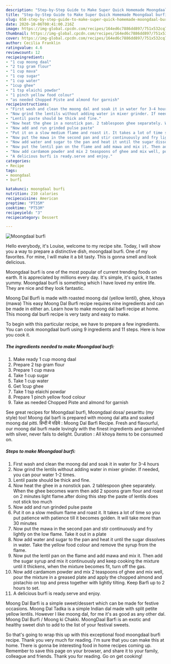 ```yaml
---
description: "Step-by-Step Guide to Make Super Quick Homemade Moongdaal burfi"
title: "Step-by-Step Guide to Make Super Quick Homemade Moongdaal burfi"
slug: 658-step-by-step-guide-to-make-super-quick-homemade-moongdaal-burfi
date: 2020-10-06T00:41:00.216Z
image: https://img-global.cpcdn.com/recipes/164ed6c7886dd897/751x532cq70/moongdaal-burfi-recipe-main-photo.jpg
thumbnail: https://img-global.cpcdn.com/recipes/164ed6c7886dd897/751x532cq70/moongdaal-burfi-recipe-main-photo.jpg
cover: https://img-global.cpcdn.com/recipes/164ed6c7886dd897/751x532cq70/moongdaal-burfi-recipe-main-photo.jpg
author: Cecilia Franklin
ratingvalue: 4.6
reviewcount: 12
recipeingredient:
- "1 cup moong daal"
- "2 tsp gram flour"
- "1 cup mava"
- "1 cup sugar"
- "1 cup water"
- "1cup ghee"
- "1 tsp elaichi powdar"
- "1 pinch yellow food colour"
- "as needed Chopped Piste and almond for garnish"
recipeinstructions:
- "First wash and clean the moong dal and soak it in water for 3-4 hours"
- "Now grind the lentils without adding water in mixer grinder. If needed, you can pour water 1-2 times."
- "Lentil paste should be thick and fine."
- "Now heat the ghee in a nonstick pan. 2 tablespoon ghee separately. When the ghee becomes warm then add 2 spoons gram flour and roast on 2 minutes light flame.after doing this step the paste of lentils does not stick too much"
- "Now add and run grinded pulse paste"
- "Put it on a slow medium flame and roast it. It takes a lot of time so you put patience with patience till it becomes golden. It will take more than 30 minutes"
- "Now put the mawa in the second pan and stir continuously and fry lightly on the low flame. Take it out in a plate"
- "Now add water and sugar to the pan and heat it until the sugar dissolves in water. Take the yellow food colour and remove the syrup from the flame."
- "Now put the lentil pan on the flame and add mawa and mix it. Then add the sugar syrup and mix it continuously and keep cooking the mixture until it thickens, when the mixture becomes fit, turn off the gas."
- "Now add cardamom powder and mix 2 teaspoons of ghee and mix well, pour the mixture in a greased plate and apply the chopped almond and pistachio on top and press together with lightly tilting. Keep Barfi up to 2 hours to set."
- "A delicious burfi is ready.serve and enjoy."
categories:
- Recipe
tags:
- moongdaal
- burfi

katakunci: moongdaal burfi 
nutrition: 210 calories
recipecuisine: American
preptime: "PT35M"
cooktime: "PT53M"
recipeyield: "3"
recipecategory: Dessert

---
```



![Moongdaal burfi](https://img-global.cpcdn.com/recipes/164ed6c7886dd897/751x532cq70/moongdaal-burfi-recipe-main-photo.jpg)

Hello everybody, it's Louise, welcome to my recipe site. Today, I will show you a way to prepare a distinctive dish, moongdaal burfi. One of my favorites. For mine, I will make it a bit tasty. This is gonna smell and look delicious.

Moongdaal burfi is one of the most popular of current trending foods on earth. It is appreciated by millions every day. It's simple, it's quick, it tastes yummy. Moongdaal burfi is something which I have loved my entire life. They are nice and they look fantastic.

Moong Dal Burfi is made with roasted moong dal (yellow lentil), ghee, khoya (mawa) This easy Moong Dal Burfi recipe requires nine ingredients and can be made in either an. Learn how to make moong dal barfi recipe at home. This moong dal burfi recipe is very tasty and easy to make.


To begin with this particular recipe, we have to prepare a few ingredients. You can cook moongdaal burfi using 9 ingredients and 11 steps. Here is how you cook it.

<!--inarticleads1-->

##### The ingredients needed to make Moongdaal burfi:

1. Make ready 1 cup moong daal
1. Prepare 2 tsp gram flour
1. Prepare 1 cup mava
1. Take 1 cup sugar
1. Take 1 cup water
1. Get 1cup ghee
1. Take 1 tsp elaichi powdar
1. Prepare 1 pinch yellow food colour
1. Take as needed Chopped Piste and almond for garnish


See great recipes for Moongdaal burfi, Moongdaal dosa/ pesarittu (my style) too! Moong dal barfi is prepared with moong dal atta and soaked moong dal pitti. हिन्दी में पढिये : Moong Dal Barfi Recipe. Fresh and flavourful, our moong dal burfi made lovingly with the finest ingredients and garnished with silver, never fails to delight. Duration : All khoya items to be consumed on. 

<!--inarticleads2-->

##### Steps to make Moongdaal burfi:

1. First wash and clean the moong dal and soak it in water for 3-4 hours
1. Now grind the lentils without adding water in mixer grinder. If needed, you can pour water 1-2 times.
1. Lentil paste should be thick and fine.
1. Now heat the ghee in a nonstick pan. 2 tablespoon ghee separately. When the ghee becomes warm then add 2 spoons gram flour and roast on 2 minutes light flame.after doing this step the paste of lentils does not stick too much
1. Now add and run grinded pulse paste
1. Put it on a slow medium flame and roast it. It takes a lot of time so you put patience with patience till it becomes golden. It will take more than 30 minutes
1. Now put the mawa in the second pan and stir continuously and fry lightly on the low flame. Take it out in a plate
1. Now add water and sugar to the pan and heat it until the sugar dissolves in water. Take the yellow food colour and remove the syrup from the flame.
1. Now put the lentil pan on the flame and add mawa and mix it. Then add the sugar syrup and mix it continuously and keep cooking the mixture until it thickens, when the mixture becomes fit, turn off the gas.
1. Now add cardamom powder and mix 2 teaspoons of ghee and mix well, pour the mixture in a greased plate and apply the chopped almond and pistachio on top and press together with lightly tilting. Keep Barfi up to 2 hours to set.
1. A delicious burfi is ready.serve and enjoy.


Moong Dal Barfi is a simple sweet/dessert which can be made for festive occasions. Moong Dal Tadka is a simple Indian dal made with split petite yellow lentils. However I like moong dal, for me it&#39;s as good as any other dal. Moong Dal Burfi / Moong ki Chakki. MoongDaal Barfi is an exotic and healthy sweet dish to add to the list of your festival sweets. 

So that's going to wrap this up with this exceptional food moongdaal burfi recipe. Thank you very much for reading. I'm sure that you can make this at home. There is gonna be interesting food in home recipes coming up. Remember to save this page on your browser, and share it to your family, colleague and friends. Thank you for reading. Go on get cooking!
